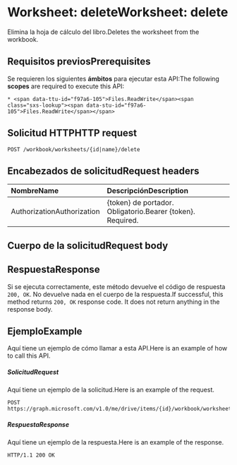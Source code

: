 # <a name="worksheet-delete"></a><span data-ttu-id="f97a6-101">Worksheet: delete</span><span class="sxs-lookup"><span data-stu-id="f97a6-101">Worksheet: delete</span></span>

<span data-ttu-id="f97a6-102">Elimina la hoja de cálculo del libro.</span><span class="sxs-lookup"><span data-stu-id="f97a6-102">Deletes the worksheet from the workbook.</span></span>
## <a name="prerequisites"></a><span data-ttu-id="f97a6-103">Requisitos previos</span><span class="sxs-lookup"><span data-stu-id="f97a6-103">Prerequisites</span></span>
<span data-ttu-id="f97a6-104">Se requieren los siguientes **ámbitos** para ejecutar esta API:</span><span class="sxs-lookup"><span data-stu-id="f97a6-104">The following **scopes** are required to execute this API:</span></span> 

    * <span data-ttu-id="f97a6-105">Files.ReadWrite</span><span class="sxs-lookup"><span data-stu-id="f97a6-105">Files.ReadWrite</span></span>

## <a name="http-request"></a><span data-ttu-id="f97a6-106">Solicitud HTTP</span><span class="sxs-lookup"><span data-stu-id="f97a6-106">HTTP request</span></span>
<!-- { "blockType": "ignored" } -->
```http
POST /workbook/worksheets/{id|name}/delete

```
## <a name="request-headers"></a><span data-ttu-id="f97a6-107">Encabezados de solicitud</span><span class="sxs-lookup"><span data-stu-id="f97a6-107">Request headers</span></span>
| <span data-ttu-id="f97a6-108">Nombre</span><span class="sxs-lookup"><span data-stu-id="f97a6-108">Name</span></span>       | <span data-ttu-id="f97a6-109">Descripción</span><span class="sxs-lookup"><span data-stu-id="f97a6-109">Description</span></span>|
|:---------------|:----------|
| <span data-ttu-id="f97a6-110">Authorization</span><span class="sxs-lookup"><span data-stu-id="f97a6-110">Authorization</span></span>  | <span data-ttu-id="f97a6-p101">{token} de portador. Obligatorio.</span><span class="sxs-lookup"><span data-stu-id="f97a6-p101">Bearer {token}. Required.</span></span> |


## <a name="request-body"></a><span data-ttu-id="f97a6-113">Cuerpo de la solicitud</span><span class="sxs-lookup"><span data-stu-id="f97a6-113">Request body</span></span>

## <a name="response"></a><span data-ttu-id="f97a6-114">Respuesta</span><span class="sxs-lookup"><span data-stu-id="f97a6-114">Response</span></span>

<span data-ttu-id="f97a6-p102">Si se ejecuta correctamente, este método devuelve el código de respuesta `200, OK`. No devuelve nada en el cuerpo de la respuesta.</span><span class="sxs-lookup"><span data-stu-id="f97a6-p102">If successful, this method returns `200, OK` response code. It does not return anything in the response body.</span></span>

## <a name="example"></a><span data-ttu-id="f97a6-117">Ejemplo</span><span class="sxs-lookup"><span data-stu-id="f97a6-117">Example</span></span>
<span data-ttu-id="f97a6-118">Aquí tiene un ejemplo de cómo llamar a esta API.</span><span class="sxs-lookup"><span data-stu-id="f97a6-118">Here is an example of how to call this API.</span></span>
##### <a name="request"></a><span data-ttu-id="f97a6-119">Solicitud</span><span class="sxs-lookup"><span data-stu-id="f97a6-119">Request</span></span>
<span data-ttu-id="f97a6-120">Aquí tiene un ejemplo de la solicitud.</span><span class="sxs-lookup"><span data-stu-id="f97a6-120">Here is an example of the request.</span></span>
<!-- {
  "blockType": "request",
  "name": "worksheet_delete"
}-->
```http
POST https://graph.microsoft.com/v1.0/me/drive/items/{id}/workbook/worksheets/{id|name}/delete
```

##### <a name="response"></a><span data-ttu-id="f97a6-121">Respuesta</span><span class="sxs-lookup"><span data-stu-id="f97a6-121">Response</span></span>
<span data-ttu-id="f97a6-122">Aquí tiene un ejemplo de la respuesta.</span><span class="sxs-lookup"><span data-stu-id="f97a6-122">Here is an example of the response.</span></span> 
<!-- {
  "blockType": "response",
  "truncated": true,
  "@odata.type": "microsoft.graph.none"
} -->
```http
HTTP/1.1 200 OK
```

<!-- uuid: 8fcb5dbc-d5aa-4681-8e31-b001d5168d79
2015-10-25 14:57:30 UTC -->
<!-- {
  "type": "#page.annotation",
  "description": "Worksheet: delete",
  "keywords": "",
  "section": "documentation",
  "tocPath": ""
}-->